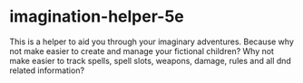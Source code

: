 # imagination-helper-5e
This is a helper to aid you through your imaginary adventures. Because why not make easier to create and manage your fictional children? Why not make easier to track spells, spell slots, weapons, damage, rules and all dnd related information?
